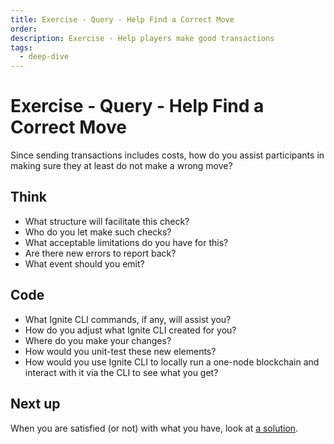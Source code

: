 ```yaml
---
title: Exercise - Query - Help Find a Correct Move
order:
description: Exercise - Help players make good transactions
tags:
  - deep-dive
---
```


# Exercise - Query - Help Find a Correct Move

Since sending transactions includes costs, how do you assist participants in making sure they at least do not make a wrong move?

## Think

* What structure will facilitate this check?
* Who do you let make such checks?
* What acceptable limitations do you have for this?
* Are there new errors to report back?
* What event should you emit?

## Code

* What Ignite CLI commands, if any, will assist you?
* How do you adjust what Ignite CLI created for you?
* Where do you make your changes?
* How would you unit-test these new elements?
* How would you use Ignite CLI to locally run a one-node blockchain and interact with it via the CLI to see what you get?

## Next up

When you are satisfied (or not) with what you have, look at [a solution](/hands-on-exercise/2-ignite-cli-adv/7-can-play.md).
